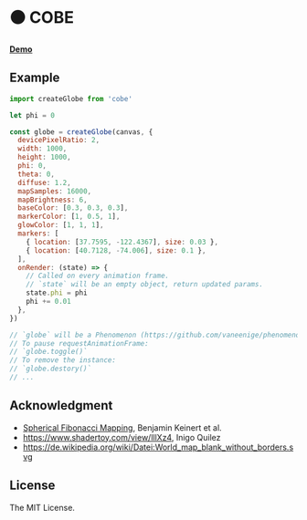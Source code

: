 # ⚫️ COBE

[**Demo**](https://cobe.vercel.app)

## Example

```js
import createGlobe from 'cobe'

let phi = 0

const globe = createGlobe(canvas, {
  devicePixelRatio: 2,
  width: 1000,
  height: 1000,
  phi: 0,
  theta: 0,
  diffuse: 1.2,
  mapSamples: 16000,
  mapBrightness: 6,
  baseColor: [0.3, 0.3, 0.3],
  markerColor: [1, 0.5, 1],
  glowColor: [1, 1, 1],
  markers: [
    { location: [37.7595, -122.4367], size: 0.03 },
    { location: [40.7128, -74.006], size: 0.1 },
  ],
  onRender: (state) => {
    // Called on every animation frame.
    // `state` will be an empty object, return updated params.
    state.phi = phi
    phi += 0.01
  },
})

// `globe` will be a Phenomenon (https://github.com/vaneenige/phenomenon) instance.
// To pause requestAnimationFrame:
// `globe.toggle()`
// To remove the instance:
// `globe.destory()`
// ...
```

## Acknowledgment

- [Spherical Fibonacci Mapping](https://dl.acm.org/doi/10.1145/2816795.2818131), Benjamin Keinert et al.
- https://www.shadertoy.com/view/lllXz4, Inigo Quilez
- https://de.wikipedia.org/wiki/Datei:World_map_blank_without_borders.svg

## License

The MIT License.
